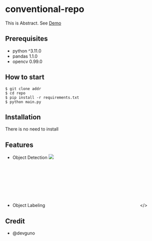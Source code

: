# conventional-repo

This is Abstract. See [Demo](https://google.com)

## Prerequisites
- python ^3.11.0
- pandas 1.1.0
- opencv 0.99.0

## How to start
```shell
$ git clone addr
$ cd repo
$ pip install -r requirements.txt
$ python main.py
```

## Installation
There is no need to install

## Features
- Object Detection
![](https://sample.gif)
- Object Labeling
<embed src></>

## Credit
- @devguno